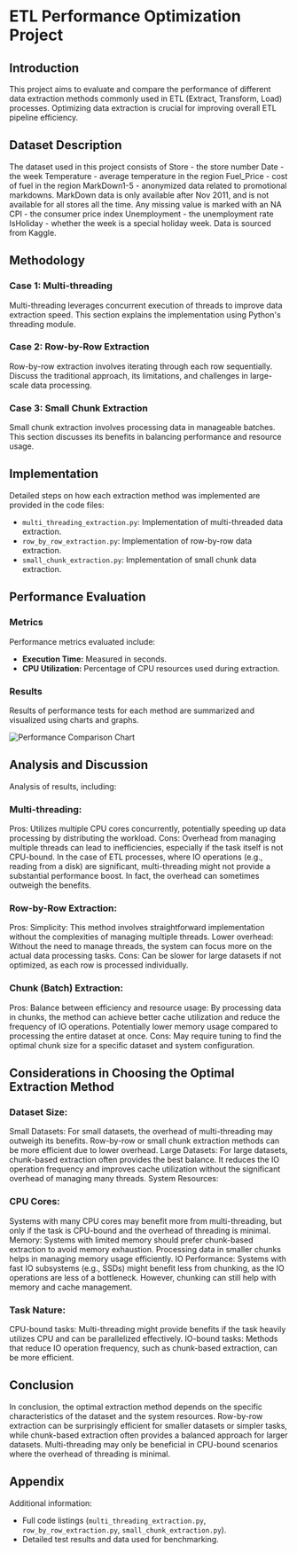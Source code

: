 # ETL Performance Optimization Project

## Introduction
This project aims to evaluate and compare the performance of different data extraction methods commonly used in ETL (Extract, Transform, Load) processes. Optimizing data extraction is crucial for improving overall ETL pipeline efficiency.

## Dataset Description
The dataset used in this project consists of Store - the store number
Date - the week
Temperature - average temperature in the region
Fuel_Price - cost of fuel in the region
MarkDown1-5 - anonymized data related to promotional markdowns. MarkDown data is only available after Nov 2011, and is not available for all stores all the time. Any missing value is marked with an NA
CPI - the consumer price index
Unemployment - the unemployment rate
IsHoliday - whether the week is a special holiday week. Data is sourced from Kaggle.

## Methodology

### Case 1: Multi-threading
Multi-threading leverages concurrent execution of threads to improve data extraction speed. This section explains the implementation using Python's threading module.

### Case 2: Row-by-Row Extraction
Row-by-row extraction involves iterating through each row sequentially. Discuss the traditional approach, its limitations, and challenges in large-scale data processing.

### Case 3: Small Chunk Extraction
Small chunk extraction involves processing data in manageable batches. This section discusses its benefits in balancing performance and resource usage.

## Implementation
Detailed steps on how each extraction method was implemented are provided in the code files:
- `multi_threading_extraction.py`: Implementation of multi-threaded data extraction.
- `row_by_row_extraction.py`: Implementation of row-by-row data extraction.
- `small_chunk_extraction.py`: Implementation of small chunk data extraction.

## Performance Evaluation
### Metrics
Performance metrics evaluated include:
- **Execution Time:** Measured in seconds.
- **CPU Utilization:** Percentage of CPU resources used during extraction.

### Results
Results of performance tests for each method are summarized and visualized using charts and graphs.

![Performance Comparison Chart](performance_comparison)

## Analysis and Discussion
Analysis of results, including:
### Multi-threading:

Pros:
Utilizes multiple CPU cores concurrently, potentially speeding up data processing by distributing the workload.
Cons:
Overhead from managing multiple threads can lead to inefficiencies, especially if the task itself is not CPU-bound.
In the case of ETL processes, where IO operations (e.g., reading from a disk) are significant, multi-threading might not provide a substantial performance boost. In fact, the overhead can sometimes outweigh the benefits.

### Row-by-Row Extraction:

Pros:
Simplicity: This method involves straightforward implementation without the complexities of managing multiple threads.
Lower overhead: Without the need to manage threads, the system can focus more on the actual data processing tasks.
Cons:
Can be slower for large datasets if not optimized, as each row is processed individually.

### Chunk (Batch) Extraction:

Pros:
Balance between efficiency and resource usage: By processing data in chunks, the method can achieve better cache utilization and reduce the frequency of IO operations.
Potentially lower memory usage compared to processing the entire dataset at once.
Cons:
May require tuning to find the optimal chunk size for a specific dataset and system configuration.

## Considerations in Choosing the Optimal Extraction Method
### Dataset Size:

Small Datasets:
For small datasets, the overhead of multi-threading may outweigh its benefits. Row-by-row or small chunk extraction methods can be more efficient due to lower overhead.
Large Datasets:
For large datasets, chunk-based extraction often provides the best balance. It reduces the IO operation frequency and improves cache utilization without the significant overhead of managing many threads.
System Resources:

### CPU Cores:

Systems with many CPU cores may benefit more from multi-threading, but only if the task is CPU-bound and the overhead of threading is minimal.
Memory:
Systems with limited memory should prefer chunk-based extraction to avoid memory exhaustion. Processing data in smaller chunks helps in managing memory usage efficiently.
IO Performance:
Systems with fast IO subsystems (e.g., SSDs) might benefit less from chunking, as the IO operations are less of a bottleneck. However, chunking can still help with memory and cache management.

### Task Nature:

CPU-bound tasks: Multi-threading might provide benefits if the task heavily utilizes CPU and can be parallelized effectively.
IO-bound tasks: Methods that reduce IO operation frequency, such as chunk-based extraction, can be more efficient.

## Conclusion
In conclusion, the optimal extraction method depends on the specific characteristics of the dataset and the system resources. Row-by-row extraction can be surprisingly efficient for smaller datasets or simpler tasks, while chunk-based extraction often provides a balanced approach for larger datasets. Multi-threading may only be beneficial in CPU-bound scenarios where the overhead of threading is minimal.

## Appendix
Additional information:
- Full code listings (`multi_threading_extraction.py`, `row_by_row_extraction.py`, `small_chunk_extraction.py`).
- Detailed test results and data used for benchmarking.
